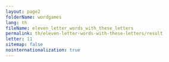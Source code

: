 ```yaml
---
layout: page2
folderName: wordgames
lang: th
fileName: eleven_letter_words_with_these_letters
permalink: th/eleven-letter-words-with-these-letters/result
letter: 11
sitemap: false
nointernationalization: true   
---
```

